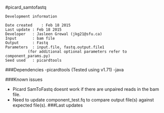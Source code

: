 #picard_samtofastq

```
Development information

Date created	: Feb 18 2015
Last update	: Feb 18 2015
Developer	: Jasleen Grewal (jkg21@sfu.ca)
Input		: bam file
Output		: Fastq
Parameters	: input.file, fastq.output.file1 
		  (for additional optional parameters refer to component_params.py)
Seed used	: picardtools
```
###Dependencies
-picardtools (Tested using v1.71)
-java

###Known issues
- Picard SamToFastq doesnt work if there are unpaired reads in the bam file.
- Need to update component_test.fq to compare output file(s) against expected file(s).
###Last updates


